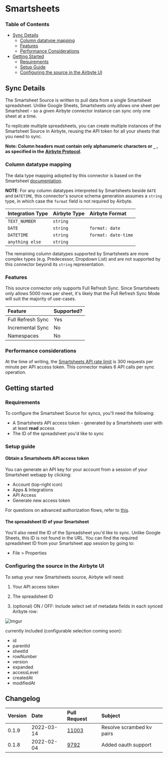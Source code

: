 # Smartsheets

### Table of Contents

* [Sync Details](smartsheets.md#sync-details)
  * [Column datatype mapping](smartsheets.md#column-datatype-mapping)
  * [Features](smartsheets.md#Features)
  * [Performance Considerations](smartsheets.md#performance-considerations)
* [Getting Started](smartsheets.md#getting-started)
  * [Requirements](smartsheets.md#requirements)
  * [Setup Guide](smartsheets.md#setup-guide)
  * [Configuring the source in the Airbyte UI](smartsheets.md#configuring-the-source-in-the-airbyte-ui)

## Sync Details

The Smartsheet Source is written to pull data from a single Smartsheet spreadsheet. Unlike Google Sheets, Smartsheets only allows one sheet per Smartsheet - so a given Airbyte connector instance can sync only one sheet at a time.

To replicate multiple spreadsheets, you can create multiple instances of the Smartsheet Source in Airbyte, reusing the API token for all your sheets that you need to sync.

**Note: Column headers must contain only alphanumeric characters or `_` , as specified in the** [**Airbyte Protocol**](../../understanding-airbyte/airbyte-specification.md).

### Column datatype mapping

The data type mapping adopted by this connector is based on the Smartsheet [documentation](https://smartsheet.redoc.ly/tag/columnsRelated#section/Column-Types).

**NOTE**: For any column datatypes interpreted by Smartsheets beside `DATE` and `DATETIME`, this connector's source schema generation assumes a `string` type, in which case the `format` field is not required by Airbyte.

| Integration Type | Airbyte Type | Airbyte Format |
| :--- | :--- | :--- |
| `TEXT_NUMBER` | `string` |  |
| `DATE` | `string` | `format: date` |
| `DATETIME` | `string` | `format: date-time` |
| `anything else` | `string` |  |

The remaining column datatypes supported by Smartsheets are more complex types \(e.g. Predecessor, Dropdown List\) and are not supported by this connector beyond its `string` representation.

### Features

This source connector only supports Full Refresh Sync. Since Smartsheets only allows 5000 rows per sheet, it's likely that the Full Refresh Sync Mode will suit the majority of use-cases.

| Feature | Supported? |
| :--- | :--- |
| Full Refresh Sync | Yes |
| Incremental Sync | No |
| Namespaces | No |

### Performance considerations

At the time of writing, the [Smartsheets API rate limit](https://developers.smartsheet.com/blog/smartsheet-api-best-practices#:~:text=The%20Smartsheet%20API%20currently%20imposes,per%20minute%20per%20Access%20Token.) is 300 requests per minute per API access token. This connector makes 6 API calls per sync operation.

## Getting started

### Requirements

To configure the Smartsheet Source for syncs, you'll need the following:

* A Smartsheets API access token - generated by a Smartsheets user with at least **read** access
* The ID of the spreadsheet you'd like to sync

### Setup guide

#### Obtain a Smartsheets API access token

You can generate an API key for your account from a session of your Smartsheet webapp by clicking:

* Account \(top-right icon\)
* Apps & Integrations
* API Access
* Generate new access token

For questions on advanced authorization flows, refer to [this](https://www.smartsheet.com/content-center/best-practices/tips-tricks/api-getting-started).

#### The spreadsheet ID of your Smartsheet

You'll also need the ID of the Spreadsheet you'd like to sync. Unlike Google Sheets, this ID is not found in the URL. You can find the required spreadsheet ID from your Smartsheet app session by going to:

* File > Properties

### Configuring the source in the Airbyte UI

To setup your new Smartsheets source, Airbyte will need:

1. Your API access token
2. The spreadsheet ID

3. (optional) ON / OFF: Include select set of metadata fields in each synced Airbyte row:

![Imgur](https://imgur.com/m65eXUz)

currently included (configurable selection coming soon):
  - id
  - parentId
  - sheetId
  - rowNumber
  - version
  - expanded
  - accessLevel
  - createdAt
  - modifiedAt


## Changelog

| Version | Date       | Pull Request | Subject             |
|:--------|:-----------| :--- |:--------------------|
| 0.1.9   | 2022-03-14 | [11003](https://github.com/airbytehq/airbyte/pull/11003) | Resolve scrambed kv pairs |
| 0.1.8   | 2022-02-04 | [9792](https://github.com/airbytehq/airbyte/pull/9792) | Added oauth support |


